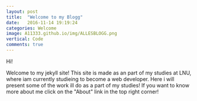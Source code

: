 ```yaml
---
layout: post
title:  "Welcome to my Blogg"
date:   2016-11-14 19:19:24
categories: Welcome
image: A11333.github.io/img/ALLESBLOGG.png
vertical: Code
comments: true
---
```


Hi!

Welcome to my jekyll site! This site is made as an part of my studies at LNU, where iam currently studieing to become a web developer.
Here i will present some of the work ill do as a part of my studies!
If you want to know more about me click  on the "About" link in the top right corner!

